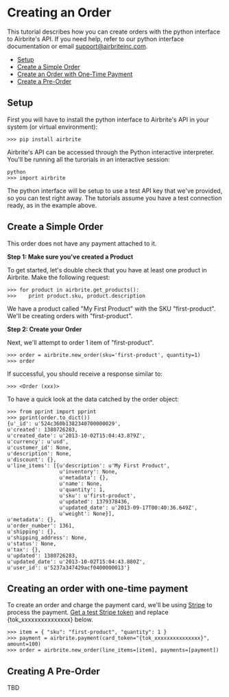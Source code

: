 # Creating an Order

This tutorial describes how you can create orders with the python interface to Airbrite's API. If you need help, refer to our python interface documentation or email support@airbriteinc.com.

* [Setup](#setup)
* [Create a Simple Order](#create-a-simple-order)
* [Create an Order with One-Time Payment](#create-an-order-with-one-time-payment)
* [Create a Pre-Order](#create-a-pre-order)


## Setup

First you will have to install the python interface to Airbrite's API in your system (or virtual environment):

    >>> pip install airbrite

Airbrite's API can be accessed through the Python interactive interpreter. You'll be running all the turorials in an interactive session:

    python
    >>> import airbrite

The python interface will be setup to use a test API key that we've provided, so you can test right away. The tutorials assume you have a test connection ready, as in the example above.

## Create a Simple Order

This order does not have any payment attached to it.

__Step 1: Make sure you've created a Product__

To get started, let's double check that you have at least one product in Airbrite. Make the following request:

    >>> for product in airbrite.get_products():
    >>>    print product.sku, product.description

We have a product called "My First Product" with the SKU "first-product". We'll be creating orders with "first-product".

__Step 2: Create your Order__

Next, we'll attempt to order 1 item of "first-product".

    >>> order = airbrite.new_order(sku='first-product', quantity=1)
    >>> order

If successful, you should receive a response similar to:

    >>> <Order (xxx)>

To have a quick look at the data catched by the order object:

    >>> from pprint import pprint
    >>> pprint(order.to_dict())
    {u'_id': u'524c360b1382340700000029',
    u'created': 1380726283,
    u'created_date': u'2013-10-02T15:04:43.879Z',
    u'currency': u'usd',
    u'customer_id': None,
    u'description': None,
    u'discount': {},
    u'line_items': [{u'description': u'My First Product',
                     u'inventory': None,
                     u'metadata': {},
                     u'name': None,
                     u'quantity': 1,
                     u'sku': u'first-product',
                     u'updated': 1379378436,
                     u'updated_date': u'2013-09-17T00:40:36.649Z',
                     u'weight': None}],
    u'metadata': {},
    u'order_number': 1361,
    u'shipping': {},
    u'shipping_address': None,
    u'status': None,
    u'tax': {},
    u'updated': 1380726283,
    u'updated_date': u'2013-10-02T15:04:43.880Z',
    u'user_id': u'5237a347429acf0400000013'}

## Creating an order with one-time payment

To create an order and charge the payment card, we'll be using [Stripe](https://www.stripe.com) to process the payment. [Get a test Stripe token](https://dash.airbrite.io/stripe.html) and replace {tok_xxxxxxxxxxxxxxx} below.

    >>> item = { "sku": "first-product", "quantity": 1 }
    >>> payment = airbrite.payment(card_token="{tok_xxxxxxxxxxxxxxx}", amount=100)
    >>> order = airbrite.new_order(line_items=[item], payments=[payment])

## Creating A Pre-Order

TBD
